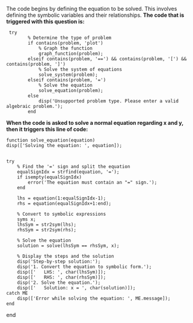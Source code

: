 The code begins by defining the equation to be solved. This involves defining the symbolic variables and their relationships.
**The code that is triggered with this question is:**

     try
            % Determine the type of problem
            if contains(problem, 'plot')
                % Graph the function
                graph_function(problem);
            elseif contains(problem, '==') && contains(problem, '[') && contains(problem, ']')
                % Solve the system of equations
                solve_system(problem);
            elseif contains(problem, '=')
                % Solve the equation
                solve_equation(problem);
            else
                disp('Unsupported problem type. Please enter a valid algebraic problem.');
            end
            
**When the code is asked to solve a normal equation regarding x and y, then it triggers this line of code:**

    function solve_equation(equation)
    disp(['Solving the equation: ', equation]);
    
    
    try
        % Find the '=' sign and split the equation
        equalSignIdx = strfind(equation, '=');
        if isempty(equalSignIdx)
            error('The equation must contain an "=" sign.');
        end
        
        lhs = equation(1:equalSignIdx-1);
        rhs = equation(equalSignIdx+1:end);
        
        % Convert to symbolic expressions
        syms x;
        lhsSym = str2sym(lhs);
        rhsSym = str2sym(rhs);
        
        % Solve the equation
        solution = solve(lhsSym == rhsSym, x);
        
        % Display the steps and the solution
        disp('Step-by-step solution:');
        disp('1. Convert the equation to symbolic form.');
        disp(['   LHS: ', char(lhsSym)]);
        disp(['   RHS: ', char(rhsSym)]);
        disp('2. Solve the equation.');
        disp(['   Solution: x = ', char(solution)]);
    catch ME
        disp(['Error while solving the equation: ', ME.message]);
    end
end
